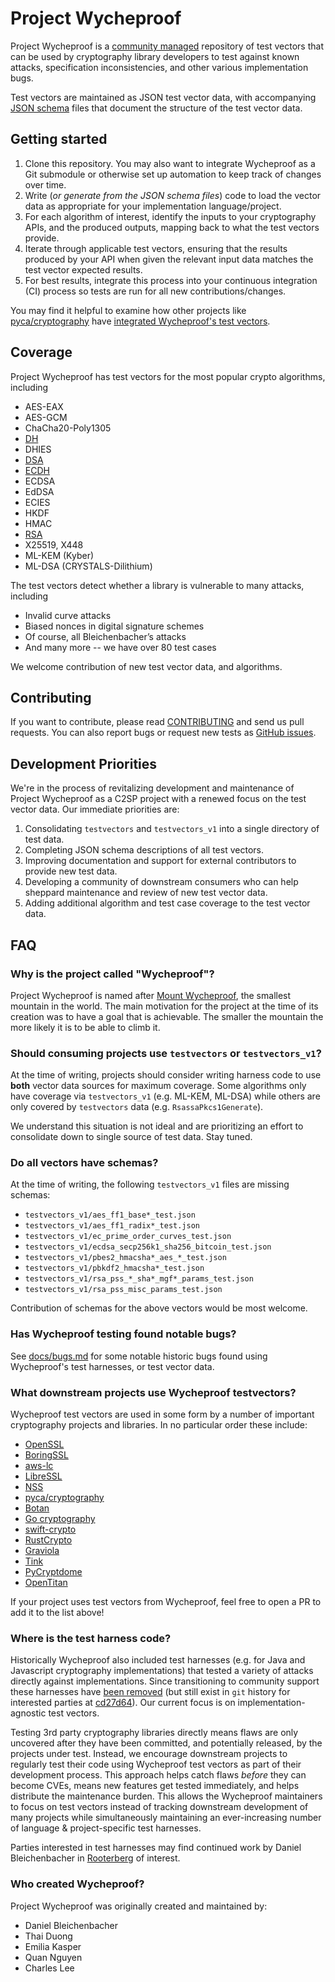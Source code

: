 # Project Wycheproof

Project Wycheproof is a [community managed](https://github.com/C2SP) repository
of test vectors that can be used by cryptography library developers to test 
against known attacks, specification inconsistencies, and other various 
implementation bugs.

Test vectors are maintained as JSON test vector data, with accompanying 
[JSON schema](https://json-schema.org/docs) files that document the structure 
of the test vector data.

## Getting started

1. Clone this repository. You may also want to integrate Wycheproof as a Git 
   submodule or otherwise set up automation to keep track of changes over time.
2. Write (_or generate from the JSON schema files_) code to load the vector data 
   as appropriate for your implementation language/project.
3. For each algorithm of interest, identify the inputs to your cryptography 
   APIs, and the produced outputs, mapping back to what the test vectors
   provide.
4. Iterate through applicable test vectors, ensuring that the results
   produced by your API when given the relevant input data matches the test 
   vector expected results.
5. For best results, integrate this process into your continuous integration 
   (CI) process so tests are run for all new contributions/changes.

You may find it helpful to examine how other projects like 
[pyca/cryptography](https://github.com/pyca/cryptography) have 
[integrated Wycheproof's test vectors](https://github.com/pyca/cryptography/tree/ec689a96c98037fc9929e830f551a85cac3973d3/tests/wycheproof).

## Coverage

Project Wycheproof has test vectors for the most popular crypto algorithms,
including

- AES-EAX
- AES-GCM
- ChaCha20-Poly1305
- [DH](doc/dh.md)
- DHIES
- [DSA](doc/dsa.md)
- [ECDH](doc/ecdh.md)
- ECDSA
- EdDSA
- ECIES
- HKDF
- HMAC
- [RSA](doc/rsa.md)
- X25519, X448
- ML-KEM (Kyber)
- ML-DSA (CRYSTALS-Dilithium)

The test vectors detect whether a library is vulnerable to many attacks,
including

*   Invalid curve attacks
*   Biased nonces in digital signature schemes
*   Of course, all Bleichenbacher’s attacks
*   And many more -- we have over 80 test cases

We welcome contribution of new test vector data, and algorithms.

## Contributing

If you want to contribute, please read [CONTRIBUTING](CONTRIBUTING.md) and send
us pull requests. You can also report bugs or request new tests as
[GitHub issues](https://github.com/C2SP/wycheproof/issues/new).

## Development Priorities

We're in the process of revitalizing development and maintenance of Project 
Wycheproof as a C2SP project with a renewed focus on the test vector data. 
Our immediate priorities are:

1. Consolidating `testvectors` and `testvectors_v1` into a single directory of
   test data.
2. Completing JSON schema descriptions of all test vectors.
3. Improving documentation and support for external contributors to provide
   new test data.
4. Developing a community of downstream consumers who can help sheppard 
   maintenance and review of new test vector data.
5. Adding additional algorithm and test case coverage to the test vector data.

## FAQ

### Why is the project called "Wycheproof"?

Project Wycheproof is named after 
[Mount Wycheproof](https://en.wikipedia.org/wiki/Mount_Wycheproof), the smallest
mountain in the world. The main motivation for the project at the time of its 
creation was to have a goal that is achievable. The smaller the mountain the 
more likely it is to be able to climb it.

### Should consuming projects use `testvectors` or `testvectors_v1`?

At the time of writing, projects should consider writing harness code to use
**both** vector data sources for maximum coverage. Some algorithms only have 
coverage via `testvectors_v1` (e.g. ML-KEM, ML-DSA) while others are only
covered by `testvectors` data (e.g. `RsassaPkcs1Generate`).

We understand this situation is not ideal and are prioritizing an effort to 
consolidate down to single source of test data. Stay tuned.

### Do all vectors have schemas?

At the time of writing, the following `testvectors_v1` files are missing schemas:

* `testvectors_v1/aes_ff1_base*_test.json`
* `testvectors_v1/aes_ff1_radix*_test.json`
* `testvectors_v1/ec_prime_order_curves_test.json`	
* `testvectors_v1/ecdsa_secp256k1_sha256_bitcoin_test.json`
* `testvectors_v1/pbes2_hmacsha*_aes_*_test.json`
* `testvectors_v1/pbkdf2_hmacsha*_test.json`
* `testvectors_v1/rsa_pss_*_sha*_mgf*_params_test.json` 
* `testvectors_v1/rsa_pss_misc_params_test.json`

Contribution of schemas for the above vectors would be most welcome.

### Has Wycheproof testing found notable bugs?

See [docs/bugs.md](docs/bugs.md) for some notable historic bugs found using 
Wycheproof's test harnesses, or test vector data.

### What downstream projects use Wycheproof testvectors?

Wycheproof test vectors are used in some form by a number of important
cryptography projects and libraries. In no particular order these include:

* [OpenSSL](https://openssl.org/)
* [BoringSSL](https://boringssl.googlesource.com/boringssl/)
* [aws-lc](https://github.com/aws/aws-lc)
* [LibreSSL](https://github.com/libressl/portable)
* [NSS](https://firefox-source-docs.mozilla.org/security/nss/index.html)
* [pyca/cryptography](https://cryptography.io/en/latest/)
* [Botan](https://botan.randombit.net/)
* [Go cryptography](https://golang.org)
* [swift-crypto](https://github.com/apple/swift-crypto)
* [RustCrypto](https://github.com/RustCrypto/)
* [Graviola](https://github.com/ctz/graviola)
* [Tink](https://developers.google.com/tink)
* [PyCryptdome](https://www.pycryptodome.org/)
* [OpenTitan](https://github.com/lowRISC/opentitan)

If your project uses test vectors from Wycheproof, feel free to open a PR
to add it to the list above!

### Where is the test harness code?

Historically Wycheproof also included test harnesses (e.g. for Java and
Javascript cryptography implementations) that tested a variety of attacks
directly against implementations. Since transitioning to community support
these harnesses have [been removed][harness-rm] (but still exist in `git`
history for interested parties at [cd27d64]). Our current focus is on
implementation-agnostic test vectors.

Testing 3rd party cryptography libraries directly means flaws are only 
uncovered after they have been committed, and potentially released, by the
projects under test. Instead, we encourage downstream projects to regularly test
their code using Wycheproof test vectors as part of their development process.
This approach helps catch flaws _before_ they can become CVEs, means new 
features get tested immediately, and helps distribute the maintenance burden.
This allows the Wycheproof maintainers to focus on test vectors instead of 
tracking downstream development of many projects while simultaneously 
maintaining an ever-increasing number of language & project-specific test 
harnesses.

Parties interested in test harnesses may find continued work by 
Daniel Bleichenbacher in [Rooterberg](https://github.com/bleichenbacher-daniel/Rooterberg)
of interest.

[harness-rm]: https://github.com/C2SP/wycheproof/commit/d9b8297cc998fd1a11e64cdd585a671e8923f48b
[cd27d64]: https://github.com/C2SP/wycheproof/tree/cd27d6419bedd83cbd24611ec54b6d4bfdb0cdca

### Who created Wycheproof?

Project Wycheproof was originally created and maintained by:

*   Daniel Bleichenbacher
*   Thai Duong
*   Emilia Kasper
*   Quan Nguyen
*   Charles Lee
